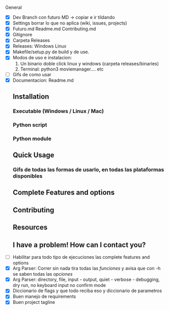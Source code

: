 General
- [X] Dev Branch con futuro MD -> copiar e ir tildando
- [X] Settings borrar lo que no aplica (wiki, issues, projects)
- [X] Futuro.md Readme.md Contributing.md
- [X] Gitignore
- [X] Carpeta Releases
- [X] Releases: Windows Linux
- [X] Makefile/setup.py de build y de use. 
- [X] Modos de uso e instalacion:
	1. Un binario doble click linux y windows (carpeta releases/binaries) 
	1. Terminal: python3 moviemanager.... etc
- [ ] Gifs de como usar 
- [X] Documentacion: Readme.md
	## Installation 
	### Executable (Windows / Linux / Mac) 
	### Python script
	### Python module
	## Quick Usage
	### Gifs de todas las formas de usarlo, en todas las plataformas disponibles
	## Complete Features and options
	## Contributing
	## Resources
	## I have a problem! How can I contact you?
- [ ] Habilitar para todo tipo de ejecuciones las complete features and options
- [X] Arg Parser: Correr sin nada tira todas las _funciones_ y avisa que con -h se saben todas las _opciones_
- [X] Arg Parser: directory, file, input - output, quiet - verbose - debugging,  dry run, no keyboard input  no confirm mode
- [X] Diccionario de flags y que todo reciba eso y diccionario de parametros
- [X] Buen manejo de requirements
- [X] Buen project tagline